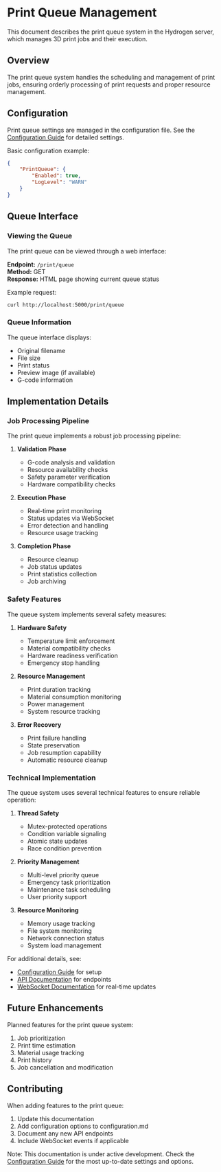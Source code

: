 # Print Queue Management

This document describes the print queue system in the Hydrogen server, which manages 3D print jobs and their execution.

## Overview

The print queue system handles the scheduling and management of print jobs, ensuring orderly processing of print requests and proper resource management.

## Configuration

Print queue settings are managed in the configuration file. See the [Configuration Guide](./configuration.md#print-job-management-printqueue) for detailed settings.

Basic configuration example:

```json
{
    "PrintQueue": {
        "Enabled": true,
        "LogLevel": "WARN"
    }
}
```

## Queue Interface

### Viewing the Queue

The print queue can be viewed through a web interface:

**Endpoint:** `/print/queue`  
**Method:** GET  
**Response:** HTML page showing current queue status

Example request:

```bash
curl http://localhost:5000/print/queue
```

### Queue Information

The queue interface displays:

- Original filename
- File size
- Print status
- Preview image (if available)
- G-code information

## Implementation Details

### Job Processing Pipeline

The print queue implements a robust job processing pipeline:

1. **Validation Phase**
   - G-code analysis and validation
   - Resource availability checks
   - Safety parameter verification
   - Hardware compatibility checks

2. **Execution Phase**
   - Real-time print monitoring
   - Status updates via WebSocket
   - Error detection and handling
   - Resource usage tracking

3. **Completion Phase**
   - Resource cleanup
   - Job status updates
   - Print statistics collection
   - Job archiving

### Safety Features

The queue system implements several safety measures:

1. **Hardware Safety**
   - Temperature limit enforcement
   - Material compatibility checks
   - Hardware readiness verification
   - Emergency stop handling

2. **Resource Management**
   - Print duration tracking
   - Material consumption monitoring
   - Power management
   - System resource tracking

3. **Error Recovery**
   - Print failure handling
   - State preservation
   - Job resumption capability
   - Automatic resource cleanup

### Technical Implementation

The queue system uses several technical features to ensure reliable operation:

1. **Thread Safety**
   - Mutex-protected operations
   - Condition variable signaling
   - Atomic state updates
   - Race condition prevention

2. **Priority Management**
   - Multi-level priority queue
   - Emergency task prioritization
   - Maintenance task scheduling
   - User priority support

3. **Resource Monitoring**
   - Memory usage tracking
   - File system monitoring
   - Network connection status
   - System load management

For additional details, see:

- [Configuration Guide](./configuration.md) for setup
- [API Documentation](./api.md) for endpoints
- [WebSocket Documentation](./web_socket.md) for real-time updates

## Future Enhancements

Planned features for the print queue system:

1. Job prioritization
2. Print time estimation
3. Material usage tracking
4. Print history
5. Job cancellation and modification

## Contributing

When adding features to the print queue:

1. Update this documentation
2. Add configuration options to configuration.md
3. Document any new API endpoints
4. Include WebSocket events if applicable

Note: This documentation is under active development. Check the [Configuration Guide](./configuration.md#print-job-management-printqueue) for the most up-to-date settings and options.
